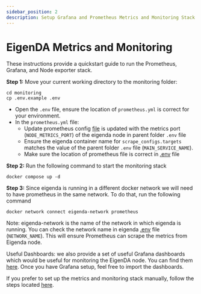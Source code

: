 ```yaml
---
sidebar_position: 2
description: Setup Grafana and Prometheus Metrics and Monitoring Stack
---
```


# EigenDA Metrics and Monitoring

These instructions provide a quickstart guide to run the Prometheus, Grafana, and Node exporter stack.

**Step 1:** Move your current working directory to the monitoring folder:

```
cd monitoring
cp .env.example .env
```

- Open the `.env` file, ensure the location of `prometheus.yml` is correct for your environment.
- In the `prometheus.yml` file:
  - Update prometheus config [file](https://github.com/Layr-Labs/eigenda-operator-setup/blob/master/monitoring/prometheus.yml) is updated with the metrics port (`NODE_METRICS_PORT`) of the eigenda node in parent folder `.env` file
  - Ensure the eigenda container name for `scrape_configs.targets` matches the value of the parent folder `.env` file (`MAIN_SERVICE_NAME`).
  - Make sure the location of prometheus file is correct in [.env](https://github.com/Layr-Labs/eigenda-operator-setup/blob/master/monitoring/.env.example) file

**Step 2:** Run the following command to start the monitoring stack

```
docker compose up -d
```

**Step 3:** Since eigenda is running in a different docker network we will need to have prometheus in the same network. To do that, run the following command

```
docker network connect eigenda-network prometheus
```

Note: eigenda-network is the name of the network in which eigenda is running. You can check the network name in eigenda [.env](https://github.com/Layr-Labs/eigenda-operator-setup/blob/master/.env.example#L2) file (`NETWORK_NAME`). This will ensure Prometheus can scrape the metrics from Eigenda node.

Useful Dashboards: we also provide a set of useful Grafana dashboards which would be useful for monitoring the EigenDA node. You can find them [here](https://github.com/Layr-Labs/eigenda-operator-setup/tree/master/dashboards). Once you have Grafana setup, feel free to import the dashboards.

If you prefer to set up the metrics and monitoring stack manually, follow the steps located [here](https://github.com/Layr-Labs/eigenda-operator-setup#metrics).
